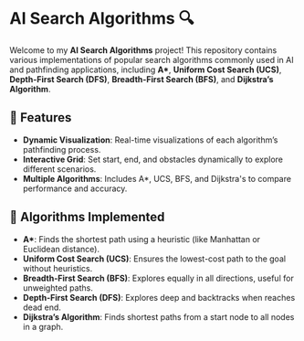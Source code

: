 # AI Search Algorithms 🔍

Welcome to my **AI Search Algorithms** project! This repository contains various implementations of popular search algorithms commonly used in AI and pathfinding applications, including **A\***, **Uniform Cost Search (UCS)**, **Depth-First Search (DFS)**, **Breadth-First Search (BFS)**, and **Dijkstra’s Algorithm**.


## 🌟 Features
- **Dynamic Visualization**: Real-time visualizations of each algorithm’s pathfinding process.
- **Interactive Grid**: Set start, end, and obstacles dynamically to explore different scenarios.
- **Multiple Algorithms**: Includes A*, UCS, BFS, and Dijkstra's to compare performance and accuracy.

## 🚀 Algorithms Implemented
- **A\***: Finds the shortest path using a heuristic (like Manhattan or Euclidean distance).
- **Uniform Cost Search (UCS)**: Ensures the lowest-cost path to the goal without heuristics.
- **Breadth-First Search (BFS)**: Explores equally in all directions, useful for unweighted paths.
- **Depth-First Search (DFS)**: Explores deep and backtracks when reaches dead end.
- **Dijkstra’s Algorithm**: Finds shortest paths from a start node to all nodes in a graph.
